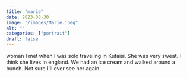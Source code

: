 ```yaml
---
title: "marie"
date: 2023-08-30
image: "/images/Marie.jpeg"
alt: ""
categories: ["portrait"]
draft: false
---
```


woman I met when I was solo traveling in Kutaisi. She was very sweat. I think she lives in england. We had an ice cream and walked around a bunch. Not sure I'll ever see her again. 